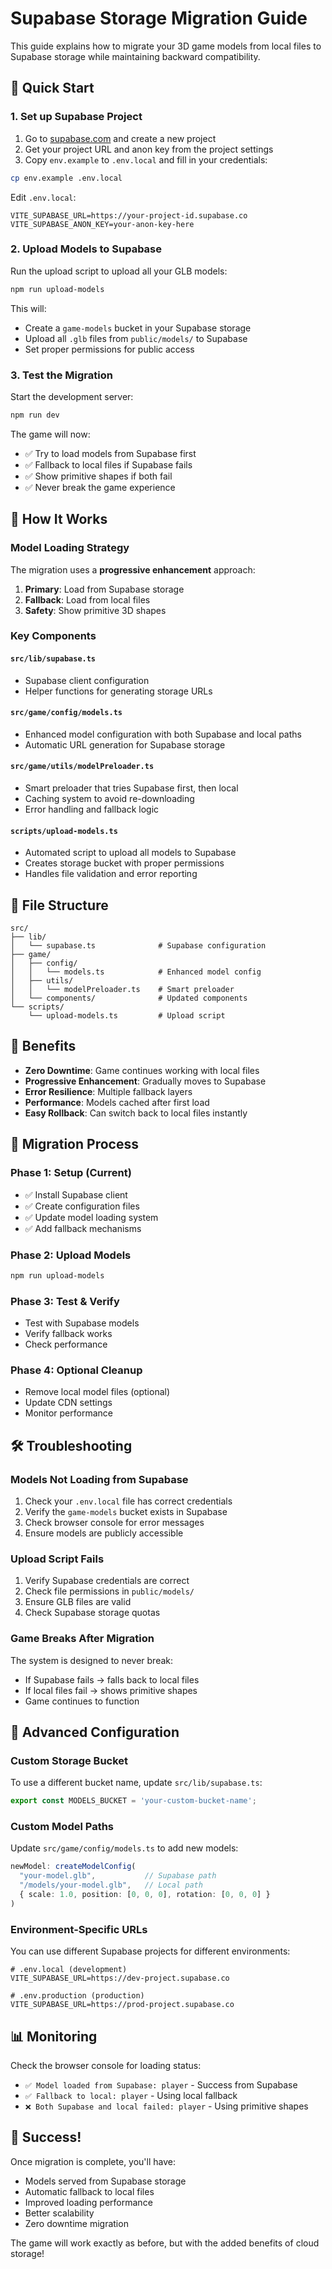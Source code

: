 # Supabase Storage Migration Guide

This guide explains how to migrate your 3D game models from local files to Supabase storage while maintaining backward compatibility.

## 🚀 Quick Start

### 1. Set up Supabase Project

1. Go to [supabase.com](https://supabase.com) and create a new project
2. Get your project URL and anon key from the project settings
3. Copy `env.example` to `.env.local` and fill in your credentials:

```bash
cp env.example .env.local
```

Edit `.env.local`:
```env
VITE_SUPABASE_URL=https://your-project-id.supabase.co
VITE_SUPABASE_ANON_KEY=your-anon-key-here
```

### 2. Upload Models to Supabase

Run the upload script to upload all your GLB models:

```bash
npm run upload-models
```

This will:
- Create a `game-models` bucket in your Supabase storage
- Upload all `.glb` files from `public/models/` to Supabase
- Set proper permissions for public access

### 3. Test the Migration

Start the development server:

```bash
npm run dev
```

The game will now:
- ✅ Try to load models from Supabase first
- ✅ Fallback to local files if Supabase fails
- ✅ Show primitive shapes if both fail
- ✅ Never break the game experience

## 🔧 How It Works

### Model Loading Strategy

The migration uses a **progressive enhancement** approach:

1. **Primary**: Load from Supabase storage
2. **Fallback**: Load from local files
3. **Safety**: Show primitive 3D shapes

### Key Components

#### `src/lib/supabase.ts`
- Supabase client configuration
- Helper functions for generating storage URLs

#### `src/game/config/models.ts`
- Enhanced model configuration with both Supabase and local paths
- Automatic URL generation for Supabase storage

#### `src/game/utils/modelPreloader.ts`
- Smart preloader that tries Supabase first, then local
- Caching system to avoid re-downloading
- Error handling and fallback logic

#### `scripts/upload-models.ts`
- Automated script to upload all models to Supabase
- Creates storage bucket with proper permissions
- Handles file validation and error reporting

## 📁 File Structure

```
src/
├── lib/
│   └── supabase.ts              # Supabase configuration
├── game/
│   ├── config/
│   │   └── models.ts            # Enhanced model config
│   ├── utils/
│   │   └── modelPreloader.ts    # Smart preloader
│   └── components/              # Updated components
└── scripts/
    └── upload-models.ts         # Upload script
```

## 🎯 Benefits

- **Zero Downtime**: Game continues working with local files
- **Progressive Enhancement**: Gradually moves to Supabase
- **Error Resilience**: Multiple fallback layers
- **Performance**: Models cached after first load
- **Easy Rollback**: Can switch back to local files instantly

## 🔄 Migration Process

### Phase 1: Setup (Current)
- ✅ Install Supabase client
- ✅ Create configuration files
- ✅ Update model loading system
- ✅ Add fallback mechanisms

### Phase 2: Upload Models
```bash
npm run upload-models
```

### Phase 3: Test & Verify
- Test with Supabase models
- Verify fallback works
- Check performance

### Phase 4: Optional Cleanup
- Remove local model files (optional)
- Update CDN settings
- Monitor performance

## 🛠️ Troubleshooting

### Models Not Loading from Supabase

1. Check your `.env.local` file has correct credentials
2. Verify the `game-models` bucket exists in Supabase
3. Check browser console for error messages
4. Ensure models are publicly accessible

### Upload Script Fails

1. Verify Supabase credentials are correct
2. Check file permissions in `public/models/`
3. Ensure GLB files are valid
4. Check Supabase storage quotas

### Game Breaks After Migration

The system is designed to never break:
- If Supabase fails → falls back to local files
- If local files fail → shows primitive shapes
- Game continues to function

## 🔧 Advanced Configuration

### Custom Storage Bucket

To use a different bucket name, update `src/lib/supabase.ts`:

```typescript
export const MODELS_BUCKET = 'your-custom-bucket-name';
```

### Custom Model Paths

Update `src/game/config/models.ts` to add new models:

```typescript
newModel: createModelConfig(
  "your-model.glb",           // Supabase path
  "/models/your-model.glb",   // Local path
  { scale: 1.0, position: [0, 0, 0], rotation: [0, 0, 0] }
)
```

### Environment-Specific URLs

You can use different Supabase projects for different environments:

```env
# .env.local (development)
VITE_SUPABASE_URL=https://dev-project.supabase.co

# .env.production (production)
VITE_SUPABASE_URL=https://prod-project.supabase.co
```

## 📊 Monitoring

Check the browser console for loading status:

- `✅ Model loaded from Supabase: player` - Success from Supabase
- `✅ Fallback to local: player` - Using local fallback
- `❌ Both Supabase and local failed: player` - Using primitive shapes

## 🎉 Success!

Once migration is complete, you'll have:

- Models served from Supabase storage
- Automatic fallback to local files
- Improved loading performance
- Better scalability
- Zero downtime migration

The game will work exactly as before, but with the added benefits of cloud storage!
